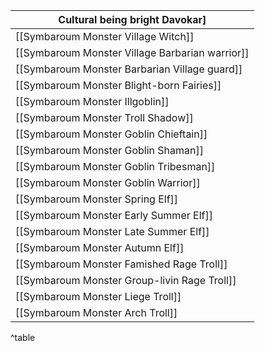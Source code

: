 | Cultural being bright Davokar]                  |
| ----------------------------------------------- |
| [[Symbaroum Monster Village Witch]]             |
| [[Symbaroum Monster Village Barbarian warrior]] |
| [[Symbaroum Monster Barbarian Village guard]]   |
| [[Symbaroum Monster Blight-born Fairies]]       |
| [[Symbaroum Monster Illgoblin]]                 |
| [[Symbaroum Monster Troll Shadow]]              |
| [[Symbaroum Monster Goblin Chieftain]]          |
| [[Symbaroum Monster Goblin Shaman]]             |
| [[Symbaroum Monster Goblin Tribesman]]          |
| [[Symbaroum Monster Goblin Warrior]]            |
| [[Symbaroum Monster Spring Elf]]                |
| [[Symbaroum Monster Early Summer Elf]]          |
| [[Symbaroum Monster Late Summer Elf]]           |
| [[Symbaroum Monster Autumn Elf]]                |
| [[Symbaroum Monster Famished Rage Troll]]       |
| [[Symbaroum Monster Group-livin Rage Troll]]    |
| [[Symbaroum Monster Liege Troll]]               |
| [[Symbaroum Monster Arch Troll]]                |

^table